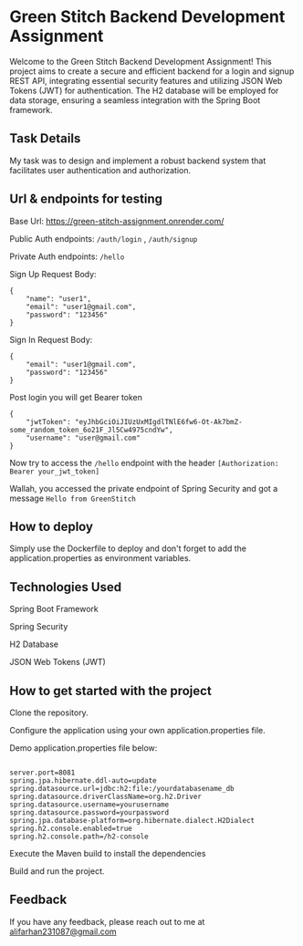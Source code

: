 
# Green Stitch Backend Development Assignment


Welcome to the Green Stitch Backend Development Assignment! This project aims to create a secure and efficient backend for a login and signup REST API, integrating essential security features and utilizing JSON Web Tokens (JWT) for authentication. The H2 database will be employed for data storage, ensuring a seamless integration with the Spring Boot framework.



## Task Details
My task was to design and implement a robust backend system that facilitates user authentication and authorization. 


## Url & endpoints for testing

Base Url: https://green-stitch-assignment.onrender.com/

Public Auth endpoints: `/auth/login` , `/auth/signup`

Private Auth endpoints: `/hello`


Sign Up Request Body: 
```
{
    "name": "user1",
    "email": "user1@gmail.com",
    "password": "123456"
}
```

Sign In Request Body:
```
{
    "email": "user1@gmail.com",
    "password": "123456"
}
```
Post login you will get Bearer token
```
{
    "jwtToken": "eyJhbGciOiJIUzUxMIgdlTNlE6fw6-Ot-Ak7bmZ-some_random_token_6o21F_Jl5Cw4975cndYw",
    "username": "user@gmail.com"
}
```

Now try to access the `/hello` endpoint with the header `[Authorization: Bearer your_jwt_token]`

Wallah, you accessed the private endpoint of Spring Security and got a message `Hello from GreenStitch`


## How to deploy

Simply use the Dockerfile to deploy and don't forget to add the application.properties as environment variables.


## Technologies Used
Spring Boot Framework

Spring Security

H2 Database

JSON Web Tokens (JWT)

## How to get started with the project

Clone the repository.

Configure the application using your own application.properties file.

Demo application.properties file below:
```

server.port=8081
spring.jpa.hibernate.ddl-auto=update
spring.datasource.url=jdbc:h2:file:/yourdatabasename_db
spring.datasource.driverClassName=org.h2.Driver
spring.datasource.username=yourusername
spring.datasource.password=yourpassword
spring.jpa.database-platform=org.hibernate.dialect.H2Dialect
spring.h2.console.enabled=true
spring.h2.console.path=/h2-console

```

Execute the Maven build to install the dependencies

Build and run the project.


## Feedback

If you have any feedback, please reach out to me at alifarhan231087@gmail.com


